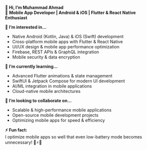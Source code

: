 **👋 Hi, I’m Muhammad Ahmad**  
🚀 **Mobile App Developer | Android & iOS | Flutter & React Native Enthusiast**  

**👀 I’m interested in...**  
- Native Android (Kotlin, Java) & iOS (Swift) development  
- Cross-platform mobile apps with Flutter & React Native   
- UI/UX design & mobile app performance optimization  
- Firebase, REST APIs & GraphQL integration  
- Mobile security & data encryption  

**🌱 I’m currently learning...**  
- Advanced Flutter animations & state management  
- SwiftUI & Jetpack Compose for modern UI development  
- AI/ML integration in mobile applications  
- Cloud-native mobile architectures  

**💞️ I’m looking to collaborate on...**  
- Scalable & high-performance mobile applications  
- Open-source mobile development projects  
- Optimizing mobile apps for speed & efficiency    

**⚡ Fun fact:**  
I optimize mobile apps so well that even low-battery mode becomes unnecessary! 📱⚡🚀  
